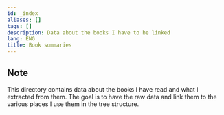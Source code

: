 ```yaml
---
id: _index
aliases: []
tags: []
description: Data about the books I have to be linked
lang: ENG
title: Book summaries
---
```


## Note

This directory contains data about the books I have read and what I extracted
from them. The goal is to have the raw data and link them to the various places
I use them in the tree structure. 
